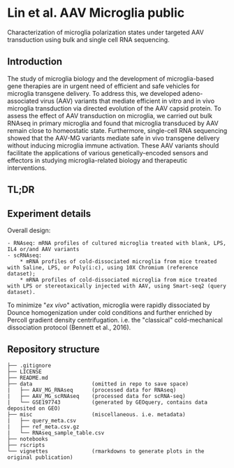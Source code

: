 # Lin et al. AAV Microglia public

Characterization of microglia polarization states under targeted AAV transduction using bulk and single cell RNA sequencing.

## Introduction

The study of microglia biology and the development of microglia-based gene therapies are in urgent need of efficient and safe vehicles for microglia transgene delivery. To address this, we developed adeno-associated virus (AAV) variants that mediate efficient in vitro and in vivo microglia transduction via directed evolution of the AAV capsid protein. To assess the effect of AAV transduction on microglia, we carried out bulk RNAseq in primary microglia and found that microglia transduced by AAV remain close to homeostatic state. Furthermore, single-cell RNA sequencing showed that the AAV-MG variants mediate safe in vivo transgene delivery without inducing microglia immune activation. These AAV variants should facilitate the applications of various genetically-encoded sensors and effectors in studying microglia-related biology and therapeutic interventions.

## TL;DR



## Experiment details

Overall design:

    - RNAseq: mRNA profiles of cultured microglia treated with blank, LPS, IL4 or/and AAV variants
    - scRNAseq: 
        * mRNA profiles of cold-dissociated microglia from mice treated with Saline, LPS, or Poly(i:c), using 10X Chromium (reference dataset); 
        * mRNA profiles of cold-dissociated microglia from mice treated with LPS or stereotaxically injected with AAV, using Smart-seq2 (query dataset).

To minimize "*ex vivo*" activation, microglia were rapidly dissociated by Dounce homogenization under cold conditions and further enriched by Percoll gradient density centrifugation. i.e. the "classical" cold-mechanical dissociation protocol (Bennett et al., 2016).

## Repository structure

```
├── .gitignore
├── LICENSE
├── README.md
├── data                   (omitted in repo to save space)
|   ├── AAV_MG_RNAseq      (processed data for RNAseq)
|   ├── AAV_MG_scRNAseq    (processed data for scRNA-seq)
|   └── GSE197743          (generated by GEOquery, contains data deposited on GEO)
├── misc                   (miscellaneous. i.e. metadata)
|   ├── query_meta.csv
|   ├── ref_meta.csv.gz
|   └── RNAseq_sample_table.csv
├── notebooks
├── rscripts
└── vignettes              (rmarkdowns to generate plots in the original publication)
```